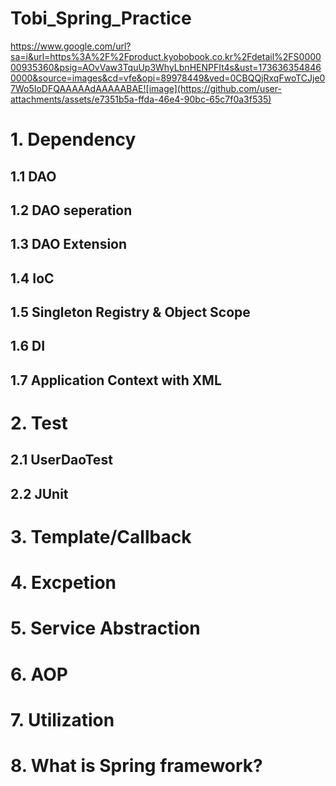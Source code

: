 # Tobi_Spring_Practice 
https://www.google.com/url?sa=i&url=https%3A%2F%2Fproduct.kyobobook.co.kr%2Fdetail%2FS000000935360&psig=AOvVaw3TquUp3WhyLbnHENPFIt4s&ust=1736363548460000&source=images&cd=vfe&opi=89978449&ved=0CBQQjRxqFwoTCJje07Wo5IoDFQAAAAAdAAAAABAE![image](https://github.com/user-attachments/assets/e7351b5a-ffda-46e4-90bc-65c7f0a3f535)


# 1. Dependency
## 1.1 DAO
## 1.2 DAO seperation
## 1.3 DAO Extension
## 1.4 IoC
## 1.5 Singleton Registry & Object Scope
## 1.6 DI
## 1.7 Application Context with XML
# 2. Test
## 2.1 UserDaoTest
## 2.2 JUnit
# 3. Template/Callback
# 4. Excpetion
# 5. Service Abstraction
# 6. AOP
# 7. Utilization 
# 8. What is Spring framework?
